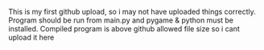 This is my first github upload, so i may not have uploaded things correctly. Program should be run from main.py and pygame & python must be installed. Compiled program is above github allowed file size so i cant upload it here
